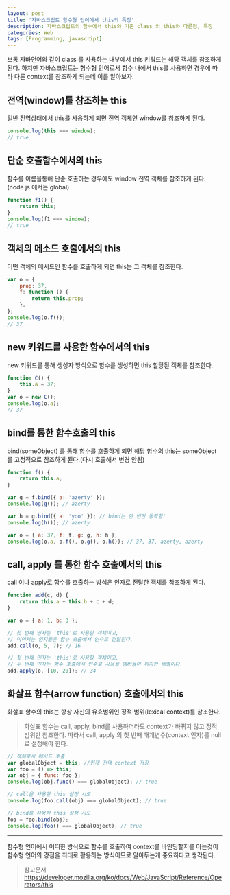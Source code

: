 ```yaml
---
layout: post
title: '자바스크립트 함수형 언어에서 this의 특징'
description: 자바스크립트의 함수에서 this와 기존 class 의 this와 다른점, 특징
categories: Web
tags: [Programming, javascript]
---
```


보통 자바언어와 같이 class 를 사용하는 내부에서 this 키워드는 해당 객체를 참조하게 된다. 하지만 자바스크립트는 함수형 언어로서 함수 내에서 this를 사용하면 경우에 따라 다른 context를 참조하게 되는데 이를 알아보자.

## 전역(window)를 참조하는 this

일반 전역상태에서 this를 사용하게 되면 전역 객체인 window를 참조하게 된다.

```js
console.log(this === window);
// true
```

## 단순 호출함수에서의 this

함수를 이름을통해 단순 호출하는 경우에도 window 전역 객체를 참조하게 된다. (node js 에서는 global)

```js
function f1() {
	return this;
}
console.log(f1 === window);
// true
```

## 객체의 메소드 호출에서의 this

어떤 객체의 메서드인 함수를 호출하게 되면 this는 그 객체를 참조한다.

```js
var o = {
	prop: 37,
	f: function () {
		return this.prop;
	},
};
console.log(o.f());
// 37
```

## new 키워드를 사용한 함수에서의 this

new 키워드를 통해 생성자 방식으로 함수를 생성하면 this 할당된 객체를 참조한다.

```js
function C() {
	this.a = 37;
}
var o = new C();
console.log(o.a);
// 37
```

## bind를 통한 함수호출의 this

bind(someObject) 를 통해 함수를 호출하게 되면 해당 함수의 this는 someObject 를 고정적으로 참조하게 된다.(다시 호출해서 변경 안됨)

```js
function f() {
	return this.a;
}

var g = f.bind({ a: 'azerty' });
console.log(g()); // azerty

var h = g.bind({ a: 'yoo' }); // bind는 한 번만 동작함!
console.log(h()); // azerty

var o = { a: 37, f: f, g: g, h: h };
console.log(o.a, o.f(), o.g(), o.h()); // 37, 37, azerty, azerty
```

## call, apply 를 통한 함수 호출에서의 this

call 이나 apply로 함수를 호출하는 방식은 인자로 전달한 객체를 참조하게 된다.

```js
function add(c, d) {
	return this.a + this.b + c + d;
}

var o = { a: 1, b: 3 };

// 첫 번째 인자는 'this'로 사용할 객체이고,
// 이어지는 인자들은 함수 호출에서 인수로 전달된다.
add.call(o, 5, 7); // 16

// 첫 번째 인자는 'this'로 사용할 객체이고,
// 두 번째 인자는 함수 호출에서 인수로 사용될 멤버들이 위치한 배열이다.
add.apply(o, [10, 20]); // 34
```

## 화살표 함수(arrow function) 호출에서의 this

화살표 함수의 this는 항상 자신의 유효범위인 정적 범위(lexical context)를 참조한다.

> 화살표 함수는 call, apply, bind를 사용하더라도 context가 바뀌지 않고 정적 범위만 참조한다. 따라서 call, apply 의 첫 번째 매개변수(context 인자)를 null로 설정해야 한다.

```js
// 객체로서 메서드 호출
var globalObject = this; //현재 전역 context 저장
var foo = () => this;
var obj = { func: foo };
console.log(obj.func() === globalObject); // true

// call을 사용한 this 설정 시도
console.log(foo.call(obj) === globalObject); // true

// bind를 사용한 this 설정 시도
foo = foo.bind(obj);
console.log(foo() === globalObject); // true
```

---

함수형 언어에서 어떠한 방식으로 함수를 호출하여 context를 바인딩할지를 아는것이 함수형 언어의 강점을 최대로 활용하는 방식이므로 알아두는게 중요하다고 생각된다.

> 참고문서 <https://developer.mozilla.org/ko/docs/Web/JavaScript/Reference/Operators/this>
